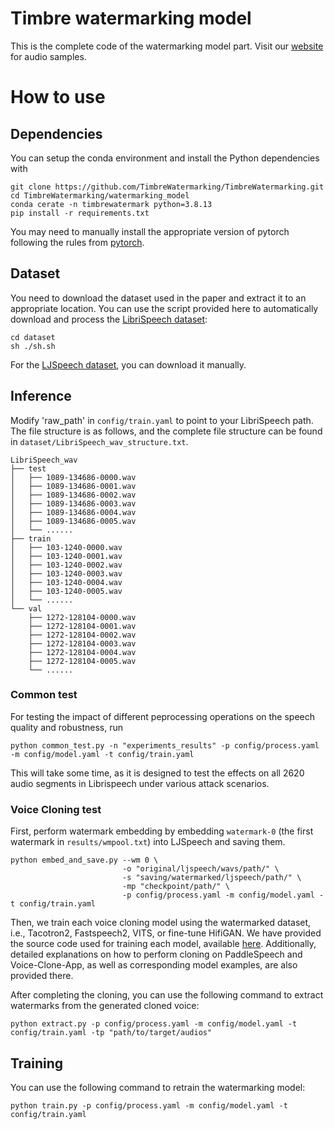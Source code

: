# Timbre watermarking model
This is the complete code of the watermarking model part. Visit our [website](https://timbrewatermarking.github.io/samples.html) for audio samples.

# How to use
## Dependencies

You can setup the conda environment and install the Python dependencies with
```
git clone https://github.com/TimbreWatermarking/TimbreWatermarking.git
cd TimbreWatermarking/watermarking_model
conda cerate -n timbrewatermark python=3.8.13
pip install -r requirements.txt
```
You may need to manually install the appropriate version of pytorch following the rules from [pytorch](https://pytorch.org/get-started/previous-versions).

## Dataset

You need to download the dataset used in the paper and extract it to an appropriate location.
You can use the script provided here to automatically download and process the [LibriSpeech dataset](https://www.openslr.org/12):
```
cd dataset 
sh ./sh.sh
```
For the [LJSpeech dataset](https://data.keithito.com/data/speech/LJSpeech-1.1.tar.bz2), you can download it manually. 



## Inference

Modify 'raw_path' in `config/train.yaml` to point to your LibriSpeech path. The file structure is as follows, and the complete file structure can be found in `dataset/LibriSpeech_wav_structure.txt`.
```
LibriSpeech_wav
├── test
│   ├── 1089-134686-0000.wav
│   ├── 1089-134686-0001.wav
│   ├── 1089-134686-0002.wav
│   ├── 1089-134686-0003.wav
│   ├── 1089-134686-0004.wav
│   ├── 1089-134686-0005.wav
│   └── ......
├── train
│   ├── 103-1240-0000.wav
│   ├── 103-1240-0001.wav
│   ├── 103-1240-0002.wav
│   ├── 103-1240-0003.wav
│   ├── 103-1240-0004.wav
│   ├── 103-1240-0005.wav
│   └── ......
└── val
    ├── 1272-128104-0000.wav
    ├── 1272-128104-0001.wav
    ├── 1272-128104-0002.wav
    ├── 1272-128104-0003.wav
    ├── 1272-128104-0004.wav
    ├── 1272-128104-0005.wav
    └── ......
```

### Common test

For testing the impact of different peprocessing operations on the speech quality and robustness, run
```
python common_test.py -n "experiments_results" -p config/process.yaml -m config/model.yaml -t config/train.yaml
```
This will take some time, as it is designed to test the effects on all 2620 audio segments in Librispeech under various attack scenarios.


### Voice Cloning test

First, perform watermark embedding by embedding `watermark-0` (the first watermark in `results/wmpool.txt`) into LJSpeech and saving them.
```
python embed_and_save.py --wm 0 \
                         -o "original/ljspeech/wavs/path/" \
                         -s "saving/watermarked/ljspeech/path/" \
                         -mp "checkpoint/path/" \
                         -p config/process.yaml -m config/model.yaml -t config/train.yaml
```
Then, we train each voice cloning model using the watermarked dataset, i.e., Tacotron2, Fastspeech2, VITS, or fine-tune HifiGAN. We have provided the source code used for training each model, available [here](https://github.com/TimbreWatermarking/TimbreWatermarking/tree/main/voice.clone). Additionally, detailed explanations on how to perform cloning on PaddleSpeech and Voice-Clone-App, as well as corresponding model examples, are also provided there.


After completing the cloning, you can use the following command to extract watermarks from the generated cloned voice:
```
python extract.py -p config/process.yaml -m config/model.yaml -t config/train.yaml -tp "path/to/target/audios"
```


## Training

You can use the following command to retrain the watermarking model:
```
python train.py -p config/process.yaml -m config/model.yaml -t config/train.yaml
```

